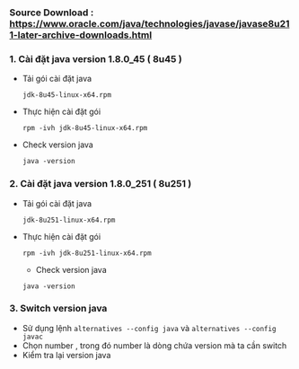 
### Source Download  : https://www.oracle.com/java/technologies/javase/javase8u211-later-archive-downloads.html
### 1. Cài đặt java version 1.8.0_45 ( 8u45 )
- Tải gói cài đặt java 
	```
  jdk-8u45-linux-x64.rpm
	```
  
- Thực hiện cài đặt gói 
	```
  rpm -ivh jdk-8u45-linux-x64.rpm
	```
  
- Check version java 
	```
  java -version 
  ```
  
### 2. Cài đặt java version 1.8.0_251 ( 8u251 )
- Tải gói cài đặt java 
	```
  jdk-8u251-linux-x64.rpm
	```
  
- Thực hiện cài đặt gói 
	```
  rpm -ivh jdk-8u251-linux-x64.rpm
	```
  
	- Check version java 
	```
  java -version 
	```
	
### 3. Switch version java 
- Sử dụng lệnh ` alternatives --config java ` và  ` alternatives --config javac `
- Chọn number ,  trong đó number là dòng chứa version mà ta cần switch 
- Kiểm tra lại version java
